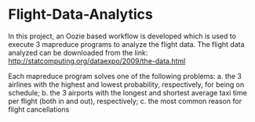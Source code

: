 # Flight-Data-Analytics
In this project, an Oozie based workflow is developed which is used to execute 3 mapreduce programs to analyze the flight data. The flight data analyzed can be downloaded from the link: http://statcomputing.org/dataexpo/2009/the-data.html 

Each mapreduce program solves one of the following problems: a. the 3 airlines with the highest and lowest probability, respectively, for being on schedule; b. the 3 airports with the longest and shortest average taxi time per flight (both in and out), respectively; c. the most common reason for flight cancellations

